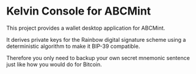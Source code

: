 # Kelvin Console for ABCMint

This project provides a wallet desktop application for ABCMint.

It derives private keys for the Rainbow digital signature scheme using a
deterministic algorithm to make it BIP-39 compatible.

Therefore you only need to backup your own secret mnemonic sentence just like
how you would do for Bitcoin.
